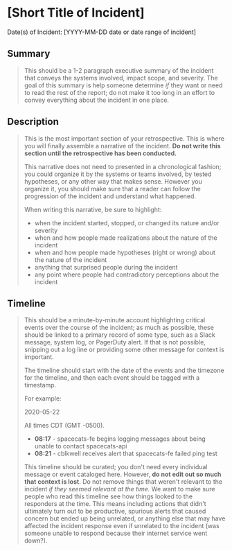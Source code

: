 # \[Short Title of Incident\]

Date(s) of Incident: \[YYYY-MM-DD date or date range of incident\]

## Summary

> This should be a 1-2 paragraph executive summary of the incident that
> conveys the systems involved, impact scope, and severity. The goal of
> this summary is help someone determine *if* they want or need to read
> the rest of the report; do not make it too long in an effort to convey
> everything about the incident in one place.

## Description

> This is the most important section of your retrospective. This is where
> you will finally assemble a narrative of the incident. **Do not write
> this section until the retrospective has been conducted.**
>
> This narrative does not need to presented in a chronological fashion;
> you could organize it by the systems or teams involved, by tested
> hypotheses, or any other way that makes sense. However you organize it,
> you should make sure that a reader can follow the progression of the
> incident and understand what happened.
>
> When writing this narrative, be sure to highlight:
>
> - when the incident started, stopped, or changed its nature and/or
>   severity
> - when and how people made realizations about the nature of the incident
> - when and how people made hypotheses (right or wrong) about the nature
>   of the incident
> - anything that surprised people during the incident
> - any point where people had contradictory perceptions about the
>   incident

## Timeline

> This should be a minute-by-minute account highlighting critical events
> over the course of the incident; as much as possible, these should be
> linked to a primary record of some type, such as a Slack message, system
> log, or PagerDuty alert. If that is not possible, snipping out a log
> line or providing some other message for context is important.
>
> The timeline should start with the date of the events and the timezone
> for the timeline, and then each event should be tagged with a timestamp.
>
> For example:
>
> 2020-05-22
>
> All times CDT (GMT -0500).
>
> - **08:17** - spacecats-fe begins logging messages about being unable to
>   contact spacecats-api
> - **08:21** - cblkwell receives alert that spacecats-fe failed ping test
>
> This timeline should be curated; you don't need every individual message
> or event cataloged here. However, **do not edit out so much that context
> is lost**. Do not remove things that weren't relevant to the incident
> *if they seemed relevant at the time.* We want to make sure people who
> read this timeline see how things looked to the responders at the time.
> This means including actions that didn't ultimately turn out to be
> productive, spurious alerts that caused concern but ended up being
> unrelated, or anything else that may have affected the incident response
> even if unrelated to the incident (was someone unable to respond because
> their internet service went down?).
